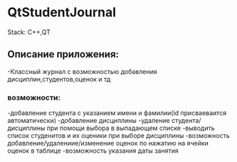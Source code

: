 # QtStudentJournal
Stack: C++,QT
## Описание приложения:
-Классный журнал с возможностью добавления дисциплин,студентов,оценок и тд 
### возможности:
-добавление студента с указанием имени и фамилии(id присваеваится автоматически)
-добавление дисциплины
-удаление студента/дисциплины при помощи выбора в выпадающем списке
-выводить список студенитов и их оценики при выборе дисциплины
-возможность добавление/удалениие/изменение оценок по нажатию на ячейки оценок в таблице
-возможность указания даты занятия
